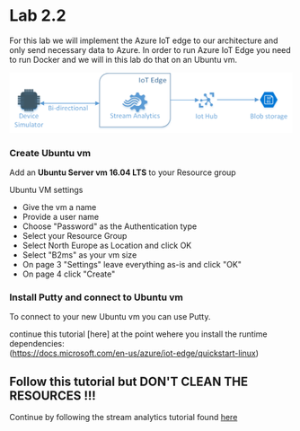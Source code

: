# Lab 2.2
For this lab we will implement the Azure IoT edge to our architecture and only send necessary data to Azure. In order to run Azure IoT Edge you need to run Docker and we will in this lab do that on an Ubuntu vm.

![](images/architecture2-2.png )

### Create Ubuntu vm
Add an **Ubuntu Server vm 16.04 LTS** to your Resource group

Ubuntu VM settings
* Give the vm a name
* Provide a user name
* Choose "Password" as the Authentication type
* Select your Resource Group
* Select North Europe as Location and click OK
* Select "B2ms" as your vm size
* On page 3 "Settings" leave everything as-is and click "OK"
* On page 4 click "Create"


### Install Putty and connect to Ubuntu vm
To connect to your new Ubuntu vm you can use Putty.

continue this tutorial [here] at the point wehere you install the runtime dependencies:  
(https://docs.microsoft.com/en-us/azure/iot-edge/quickstart-linux)

## Follow this tutorial but DON'T CLEAN THE RESOURCES !!!

Continue by following the stream analytics tutorial found [here](https://docs.microsoft.com/en-us/azure/iot-edge/tutorial-deploy-stream-analytics)